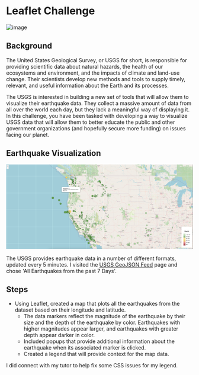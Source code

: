 # Leaflet Challenge
![image](https://burnseverity.cr.usgs.gov/baer/sites/baer/themes/custom/baer/src/assets/images/app/usgs.png)

## Background
The United States Geological Survey, or USGS for short, is responsible for providing scientific data about natural hazards, the health of our ecosystems and environment, and the impacts of climate and land-use change. Their scientists develop new methods and tools to supply timely, relevant, and useful information about the Earth and its processes.

The USGS is interested in building a new set of tools that will allow them to visualize their earthquake data. They collect a massive amount of data from all over the world each day, but they lack a meaningful way of displaying it. In this challenge, you have been tasked with developing a way to visualize USGS data that will allow them to better educate the public and other government organizations (and hopefully secure more funding) on issues facing our planet.

## Earthquake Visualization
![alt text](image.png)

The USGS provides earthquake data in a number of different formats, updated every 5 minutes. I visited the [USGS GeoJSON Feed](https://earthquake.usgs.gov/earthquakes/feed/v1.0/geojson.php) page and chose 'All Earthquakes from the past 7 Days'. 

## Steps
- Using Leaflet, created a map that plots all the earthquakes from the dataset based on their longitude and latitude.
    - The data markers reflect the magnitude of the earthquake by their size and the depth of the earthquake by color. Earthquakes with higher magnitudes appear larger, and earthquakes with greater depth appear darker in color.
    - Included popups that provide additional information about the earthquake when its associated marker is clicked.
    - Created a legend that will provide context for the map data.

I did connect with my tutor to help fix some CSS issues for my legend. 
